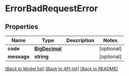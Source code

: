 # ErrorBadRequestError

## Properties
Name | Type | Description | Notes
------------ | ------------- | ------------- | -------------
**code** | [**BigDecimal**](BigDecimal.md) |  | [optional] 
**message** | **string** |  | [optional] 

[[Back to Model list]](../README.md#documentation-for-models) [[Back to API list]](../README.md#documentation-for-api-endpoints) [[Back to README]](../README.md)


